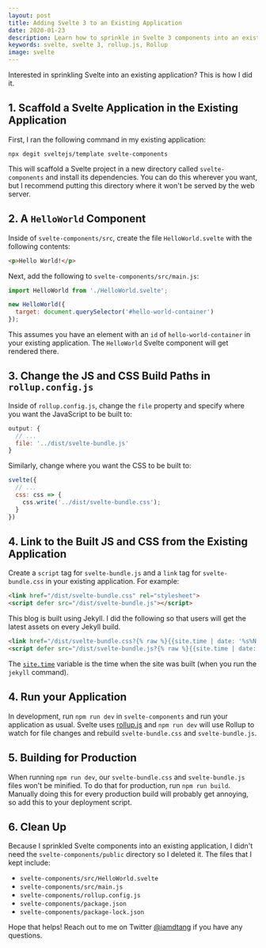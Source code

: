 ```yaml
---
layout: post
title: Adding Svelte 3 to an Existing Application
date: 2020-01-23
description: Learn how to sprinkle in Svelte 3 components into an existing project.
keywords: svelte, svelte 3, rollup.js, Rollup
image: svelte
---
```


Interested in sprinkling Svelte into an existing application? This is how I did it.

## 1. Scaffold a Svelte Application in the Existing Application

First, I ran the following command in my existing application:

```
npx degit sveltejs/template svelte-components
```

This will scaffold a Svelte project in a new directory called `svelte-components` and install its dependencies. You can do this wherever you want, but I recommend putting this directory where it won't be served by the web server.

## 2. A `HelloWorld` Component

Inside of `svelte-components/src`, create the file `HelloWorld.svelte` with the following contents:

```html
<p>Hello World!</p>
```

Next, add the following to `svelte-components/src/main.js`:

```js
import HelloWorld from './HelloWorld.svelte';

new HelloWorld({
  target: document.querySelector('#hello-world-container')
});
```

This assumes you have an element with an `id` of `hello-world-container` in your existing application. The `HelloWorld` Svelte component will get rendered there.

## 3. Change the JS and CSS Build Paths in `rollup.config.js`

Inside of `rollup.config.js`, change the `file` property and specify where you want the JavaScript to be built to:

```js
output: {
  // ...
  file: '../dist/svelte-bundle.js'
}
```

Similarly, change where you want the CSS to be built to:

```js
svelte({
  // ...
  css: css => {
    css.write('../dist/svelte-bundle.css');
  }
})
```

## 4. Link to the Built JS and CSS from the Existing Application

Create a `script` tag for `svelte-bundle.js` and a `link` tag for `svelte-bundle.css` in your existing application. For example:

```html
<link href="/dist/svelte-bundle.css" rel="stylesheet">
<script defer src="/dist/svelte-bundle.js"></script>
```

This blog is built using Jekyll. I did the following so that users will get the latest assets on every Jekyll build.

```html
<link href="/dist/svelte-bundle.css?{% raw %}{{site.time | date: '%s%N'}}{% endraw %}" rel="stylesheet">
<script defer src="/dist/svelte-bundle.js?{% raw %}{{site.time | date: '%s%N'}}{% endraw %}"></script>
```

The [`site.time`](https://jekyllrb.com/docs/variables/#site-variables) variable is the time when the site was built (when you run the `jekyll` command).

## 4. Run your Application

In development, run `npm run dev` in `svelte-components` and run your application as usual. Svelte uses [rollup.js](https://rollupjs.org/) and `npm run dev` will use Rollup to watch for file changes and rebuild `svelte-bundle.css` and `svelte-bundle.js`.

## 5. Building for Production

When running `npm run dev`, our `svelte-bundle.css` and `svelte-bundle.js` files won't be minified. To do that for production, run `npm run build`. Manually doing this for every production build will probably get annoying, so add this to your deployment script.

## 6. Clean Up

Because I sprinkled Svelte components into an existing application, I didn't need the `svelte-components/public` directory so I deleted it. The files that I kept include:

* `svelte-components/src/HelloWorld.svelte`
* `svelte-components/src/main.js`
* `svelte-components/rollup.config.js`
* `svelte-components/package.json`
* `svelte-components/package-lock.json`

Hope that helps! Reach out to me on Twitter [@iamdtang](https://twitter.com/iamdtang) if you have any questions.